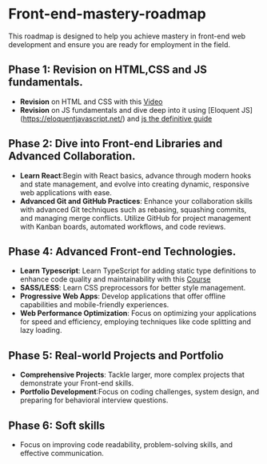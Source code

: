 # Front-end-mastery-roadmap
This roadmap is designed to help you achieve mastery in front-end web development and ensure you are ready for employment in the field. 
## Phase 1: Revision on HTML,CSS and JS fundamentals.
- **Revision** on HTML and CSS with this [Video](https://www.youtube.com/watch?v=HGTJBPNC-Gw&t=5007s)
- **Revision** on JS fundamentals and dive deep into it using [Eloquent JS] (https://eloquentjavascript.net/) and [js the definitive guide](https://www.oreilly.com/library/view/javascript-the-definitive/9781491952016/)
## Phase 2: Dive into Front-end Libraries and Advanced Collaboration.
- **Learn React**:Begin with React basics, advance through modern hooks and state management, and evolve into creating dynamic, responsive web applications with ease.
- **Advanced Git and GitHub Practices**: Enhance your collaboration skills with advanced Git techniques such as rebasing, squashing commits, and managing merge conflicts. Utilize GitHub for project management with Kanban boards, automated workflows, and code reviews.
## Phase 4: Advanced Front-end Technologies.
- **Learn Typescript**: Learn TypeScript for adding static type definitions to enhance code quality and maintainability with this [Course](https://www.youtube.com/watch?v=30LWjhZzg50)
- **SASS/LESS**: Learn CSS preprocessors for better style management.
- **Progressive Web Apps**: Develop applications that offer offline capabilities and mobile-friendly experiences.
- **Web Performance Optimization**: Focus on optimizing your applications for speed and efficiency, employing techniques like code splitting and lazy loading.
 ## Phase 5: Real-world Projects and Portfolio
 - **Comprehensive Projects**: Tackle larger, more complex projects that demonstrate your Front-end skills.
 - **Portfolio Development**:Focus on coding challenges, system design, and preparing for behavioral interview questions.
## Phase 6: Soft skills
- Focus on improving code readability, problem-solving skills, and effective communication.
